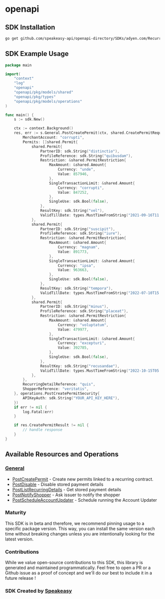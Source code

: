 # openapi

<!-- Start SDK Installation -->
## SDK Installation

```bash
go get github.com/speakeasy-api/openapi-directory/SDKs/adyen.com/RecurringService/49/go
```
<!-- End SDK Installation -->

## SDK Example Usage
<!-- Start SDK Example Usage -->
```go
package main

import(
	"context"
	"log"
	"openapi"
	"openapi/pkg/models/shared"
	"openapi/pkg/types"
	"openapi/pkg/models/operations"
)

func main() {
    s := sdk.New()

    ctx := context.Background()
    res, err := s.General.PostCreatePermit(ctx, shared.CreatePermitRequest{
        MerchantAccount: "corrupti",
        Permits: []shared.Permit{
            shared.Permit{
                PartnerID: sdk.String("distinctio"),
                ProfileReference: sdk.String("quibusdam"),
                Restriction: &shared.PermitRestriction{
                    MaxAmount: &shared.Amount{
                        Currency: "unde",
                        Value: 857946,
                    },
                    SingleTransactionLimit: &shared.Amount{
                        Currency: "corrupti",
                        Value: 847252,
                    },
                    SingleUse: sdk.Bool(false),
                },
                ResultKey: sdk.String("vel"),
                ValidTillDate: types.MustTimeFromString("2021-09-16T11:56:06.019Z"),
            },
            shared.Permit{
                PartnerID: sdk.String("suscipit"),
                ProfileReference: sdk.String("iure"),
                Restriction: &shared.PermitRestriction{
                    MaxAmount: &shared.Amount{
                        Currency: "magnam",
                        Value: 891773,
                    },
                    SingleTransactionLimit: &shared.Amount{
                        Currency: "ipsa",
                        Value: 963663,
                    },
                    SingleUse: sdk.Bool(false),
                },
                ResultKey: sdk.String("tempora"),
                ValidTillDate: types.MustTimeFromString("2022-07-10T15:39:12.517Z"),
            },
            shared.Permit{
                PartnerID: sdk.String("minus"),
                ProfileReference: sdk.String("placeat"),
                Restriction: &shared.PermitRestriction{
                    MaxAmount: &shared.Amount{
                        Currency: "voluptatum",
                        Value: 479977,
                    },
                    SingleTransactionLimit: &shared.Amount{
                        Currency: "excepturi",
                        Value: 392785,
                    },
                    SingleUse: sdk.Bool(false),
                },
                ResultKey: sdk.String("recusandae"),
                ValidTillDate: types.MustTimeFromString("2022-10-15T05:10:19.629Z"),
            },
        },
        RecurringDetailReference: "quis",
        ShopperReference: "veritatis",
    }, operations.PostCreatePermitSecurity{
        APIKeyAuth: sdk.String("YOUR_API_KEY_HERE"),
    })
    if err != nil {
        log.Fatal(err)
    }

    if res.CreatePermitResult != nil {
        // handle response
    }
}
```
<!-- End SDK Example Usage -->

<!-- Start SDK Available Operations -->
## Available Resources and Operations


### [General](docs/general/README.md)

* [PostCreatePermit](docs/general/README.md#postcreatepermit) - Create new permits linked to a recurring contract.
* [PostDisable](docs/general/README.md#postdisable) - Disable stored payment details
* [PostListRecurringDetails](docs/general/README.md#postlistrecurringdetails) - Get stored payment details
* [PostNotifyShopper](docs/general/README.md#postnotifyshopper) - Ask issuer to notify the shopper
* [PostScheduleAccountUpdater](docs/general/README.md#postscheduleaccountupdater) - Schedule running the Account Updater
<!-- End SDK Available Operations -->

### Maturity

This SDK is in beta and therefore, we recommend pinning usage to a specific package version.
This way, you can install the same version each time without breaking changes unless you are intentionally
looking for the latest version.

### Contributions

While we value open-source contributions to this SDK, this library is generated and maintained programmatically.
Feel free to open a PR or a Github issue as a proof of concept and we'll do our best to include it in a future release !

### SDK Created by [Speakeasy](https://docs.speakeasyapi.dev/docs/using-speakeasy/client-sdks)

